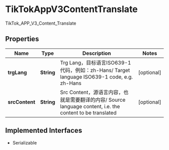 

# TikTokAppV3ContentTranslate

TikTok_APP_V3_Content_Translate
## Properties

Name | Type | Description | Notes
------------ | ------------- | ------------- | -------------
**trgLang** | **String** | Trg Lang，目标语言ISO639-1代码，例如：zh-Hans/ Target language ISO639-1 code, e.g. zh-Hans |  [optional]
**srcContent** | **String** | Src Content，源语言内容，也就是需要翻译的内容/ Source language content, i.e. the content to be translated |  [optional]


## Implemented Interfaces

* Serializable


